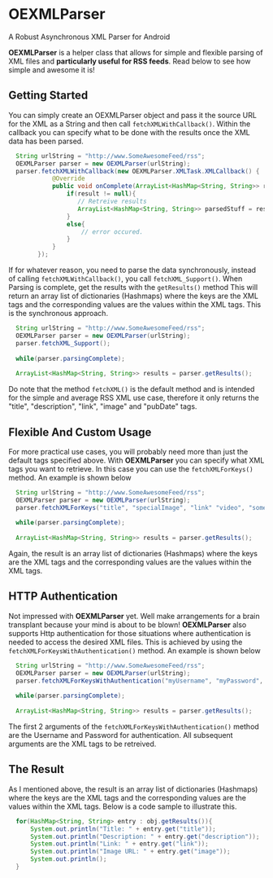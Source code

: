 OEXMLParser
===========

A Robust Asynchronous XML Parser for Android


**OEXMLParser** is a helper class that allows for simple and flexible parsing of XML files and **particularly useful for RSS feeds**. Read below to see how simple and awesome it is!

## Getting Started ##

You can simply create an OEXMLParser object and pass it the source URL for the XML as a String and then call ``` fetchXMLWithCallback() ```. Within the callback you can specify what to be done with the results once the XML data has been parsed.

```java
  String urlString = "http://www.SomeAwesomeFeed/rss";
  OEXMLParser parser = new OEXMLParser(urlString);
  parser.fetchXMLWithCallback(new OEXMLParser.XMLTask.XMLCallback() {
            @Override
            public void onComplete(ArrayList<HashMap<String, String>> result) {
                if(result != null){
                   // Retreive results
                   ArrayList<HashMap<String, String>> parsedStuff = results;
                }
                else{
                    // error occured. 
                }
            }
        });
```

If for whatever reason, you need to parse the data synchronously, instead of calling ```fetchXMLWithCallback()```, you call ```fetchXML_Support()```. When Parsing is complete, get the results with the ``` getResults() ``` method This will return an array list of dictionaries (Hashmaps) where the keys are the XML tags and the corresponding values are the values within the XML tags. This is the synchronous approach.

```java
  String urlString = "http://www.SomeAwesomeFeed/rss";
  OEXMLParser parser = new OEXMLParser(urlString);
  parser.fetchXML_Support();
  
  while(parser.parsingComplete);
  
  ArrayList<HashMap<String, String>> results = parser.getResults();
```

Do note that the method ``` fetchXML() ``` is the default method and is intended for the simple and average RSS XML use case, therefore it only returns the "title", "description", "link", "image" and "pubDate" tags.

## Flexible And Custom Usage ##
For more practical use cases, you will probably need more than just the default tags specified above. With **OEXMLParser** you can specify what XML tags you want to retrieve. In this case you can use the ``` fetchXMLForKeys() ``` method. An example is shown below

```java
  String urlString = "http://www.SomeAwesomeFeed/rss";
  OEXMLParser parser = new OEXMLParser(urlString);
  parser.fetchXMLForKeys("title", "specialImage", "link" "video", "someOtherCoolTag");
  
  while(parser.parsingComplete);
  
  ArrayList<HashMap<String, String>> results = parser.getResults();
```

Again, the result is an array list of dictionaries (Hashmaps) where the keys are the XML tags and the corresponding values are the values within the XML tags.

## HTTP Authentication ##
Not impressed with **OEXMLParser** yet. Well make arrangements for a brain transplant because your mind is about to be blown! **OEXMLParser** also supports Http authentication for those situations where authentication is needed to access the desired XML files. This is achieved by using the ``` fetchXMLForKeysWithAuthentication() ``` method. An example is shown below

```java
  String urlString = "http://www.SomeAwesomeFeed/rss";
  OEXMLParser parser = new OEXMLParser(urlString);
  parser.fetchXMLForKeysWithAuthentication("myUsername", "myPassword", "title", "image");
  
  while(parser.parsingComplete);
  
  ArrayList<HashMap<String, String>> results = parser.getResults();
```

The first 2 arguments of the ``` fetchXMLForKeysWithAuthentication() ``` method are the Username and Password for authentication. All subsequent arguments are the XML tags to be retreived.

## The Result ##

As I mentioned above, the result is an array list of dictionaries (Hashmaps) where the keys are the XML tags and the corresponding values are the values within the XML tags. Below is a code sample to illustrate this. 

```java
  for(HashMap<String, String> entry : obj.getResults()){
      System.out.println("Title: " + entry.get("title"));
      System.out.println("Description: " + entry.get("description"));
      System.out.println("Link: " + entry.get("link"));
      System.out.println("Image URL: " + entry.get("image"));
      System.out.println();
  }
```


